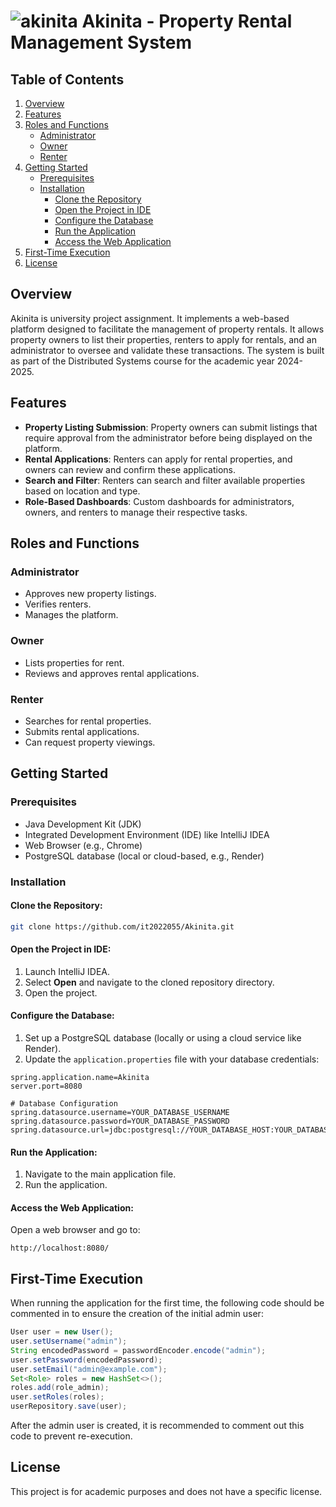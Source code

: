 #  ![akinita](https://github.com/user-attachments/assets/172f5c28-119b-4cc1-be43-34318618c07b) Akinita - Property Rental Management System

## Table of Contents
1. [Overview](#overview)
2. [Features](#features)
3. [Roles and Functions](#roles-and-functions)
   - [Administrator](#administrator)
   - [Owner](#owner)
   - [Renter](#renter)
4. [Getting Started](#getting-started)
   - [Prerequisites](#prerequisites)
   - [Installation](#installation)
     - [Clone the Repository](#clone-the-repository)
     - [Open the Project in IDE](#open-the-project-in-ide)
     - [Configure the Database](#configure-the-database)
     - [Run the Application](#run-the-application)
     - [Access the Web Application](#access-the-web-application)
5. [First-Time Execution](#first-time-execution)
6. [License](#license)

## Overview
Akinita is university project assignment. It implements a web-based platform designed to facilitate the management of property rentals. It allows property owners to list their properties, renters to apply for rentals, and an administrator to oversee and validate these transactions. The system is built as part of the Distributed Systems course for the academic year 2024-2025.

## Features
- **Property Listing Submission**: Property owners can submit listings that require approval from the administrator before being displayed on the platform.
- **Rental Applications**: Renters can apply for rental properties, and owners can review and confirm these applications.
- **Search and Filter**: Renters can search and filter available properties based on location and type.
- **Role-Based Dashboards**: Custom dashboards for administrators, owners, and renters to manage their respective tasks.

## Roles and Functions
### Administrator
- Approves new property listings.
- Verifies renters.
- Manages the platform.

### Owner
- Lists properties for rent.
- Reviews and approves rental applications.

### Renter
- Searches for rental properties.
- Submits rental applications.
- Can request property viewings.

## Getting Started
### Prerequisites
- Java Development Kit (JDK)
- Integrated Development Environment (IDE) like IntelliJ IDEA
- Web Browser (e.g., Chrome)
- PostgreSQL database (local or cloud-based, e.g., Render)

### Installation
#### Clone the Repository:
```bash
git clone https://github.com/it2022055/Akinita.git
```

#### Open the Project in IDE:
1. Launch IntelliJ IDEA.
2. Select **Open** and navigate to the cloned repository directory.
3. Open the project.


#### Configure the Database:
1. Set up a PostgreSQL database (locally or using a cloud service like Render).
2. Update the `application.properties` file with your database credentials:

```properties
spring.application.name=Akinita
server.port=8080

# Database Configuration
spring.datasource.username=YOUR_DATABASE_USERNAME
spring.datasource.password=YOUR_DATABASE_PASSWORD
spring.datasource.url=jdbc:postgresql://YOUR_DATABASE_HOST:YOUR_DATABASE_PORT/YOUR_DATABASE_NAME
```

#### Run the Application:
1. Navigate to the main application file.
2. Run the application.

#### Access the Web Application:
Open a web browser and go to:
```
http://localhost:8080/
```

## First-Time Execution
When running the application for the first time, the following code should be commented in to ensure the creation of the initial admin user:

```java
User user = new User();
user.setUsername("admin");
String encodedPassword = passwordEncoder.encode("admin");
user.setPassword(encodedPassword);
user.setEmail("admin@example.com");
Set<Role> roles = new HashSet<>();
roles.add(role_admin);
user.setRoles(roles);
userRepository.save(user);
```

After the admin user is created, it is recommended to comment out this code to prevent re-execution.

## License
This project is for academic purposes and does not have a specific license.

